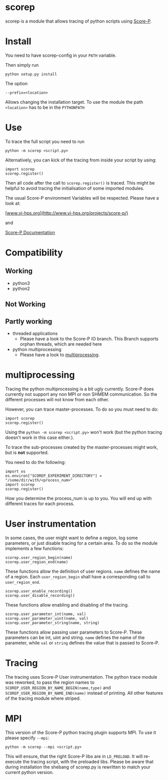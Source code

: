 # scorep
scorep is a module that allows tracing of python scripts using [Score-P](http://www.vi-hps.org/projects/score-p/).

# Install
You need to have scorep-config in your ```PATH``` variable.

Then simply run
```
python setup.py install
```

The option
```
--prefix=<location>
```
Allows changing the installation target. To use the module the path ```<location>``` has to be in the ```PYTHONPATH```

# Use

To trace the full script you need to run

```
python -m scorep <script.py>
```

Alternatively, you can kick of the tracing from inside your script by using:

```
import scorep
scorep.register()
```

Then all code after the call to `scorep.register()` is traced. This might be helpful to avoid tracing the initialisation of some imported modules.

The usual Score-P environment Variables will be respected. Please have a look at:

[www.vi-hps.org](http://www.vi-hps.org/projects/score-p/)

and

[Score-P Documentation](https://silc.zih.tu-dresden.de/scorep-current/pdf/scorep.pdf)

# Compatibility
## Working
* python3 
* python2

## Not Working

## Partly working
* threaded applications
    * Please have a look to the Score-P IO branch. This Branch supports orphan threads, which are needed here
* python multiprocessing
    * Please have a look to [multiprocessing](#multiprocessing).

# multiprocessing
Tracing the python multiprocessing is a bit ugly currently. Score-P does currently not support any non MPI or non SHMEM communication. So the different processes will not know from each other.

However, you can trace master-processes. To do so you must need to do:

```
import scorep
scorep.register()
```

Using the ```python -m scorep <script.py>``` won't work (but the python tracing doesn't work in this case either.). 

To trace the sub-processes created by the master-processes might work, but is **not** supported.

You need to do the following:

```
import os
os.environ["SCOREP_EXPERIMENT_DIRECTORY"] = "/some/dir/with/<process_num>"
import scorep
scorep.register()
```

How you determine the process_num is up to you. You will end up with different traces for each process.
    
# User instrumentation

In some cases, the user might want to define a region, log some parameters, or just disable tracing for a certain area. To do so the module implements a few functions:

```
scorep.user_region_begin(name)
scorep.user_region_end(name)
```

These functions allow the definition of user regions. `name` defines the name of a region. Each `user_region_begin` shall have a corresponding call to `user_region_end`.    


```
scorep.user_enable_recording()
scorep.user_disable_recording()
```

These functions allow enabling and disabling of the tracing.

```
scorep.user_parameter_int(name, val)
scorep.user_parameter_uint(name, val)
scorep.user_parameter_string(name, string)
```

These functions allow passing user parameters to Score-P. These parameters can be int, uint and string. `name` defines the name of the parameter, while `val` or `string` defines the value that is passed to Score-P. 

# Tracing
The tracing uses Score-P User instrumentation. The python trace module was reworked, to pass the region names to ```SCOREP_USER_REGION_BY_NAME_BEGIN(name,type)``` and ```SCOREP_USER_REGION_BY_NAME_END(name)``` instead of printing. All other features of the tracing module where striped.

# MPI

This version of the Score-P python tracing plugin supports MPI. To use it please specify `--mpi`:

```
python -m scorep --mpi <script.py>
```

This will ensure, that the right Score-P libs are in `LD_PRELOAD`. It will re-execute the tracing script, with the preloaded libs. Please be aware that during installation the shebang of scorep.py is rewritten to match your current python version.

